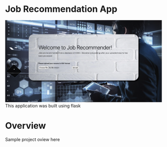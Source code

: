 # Job Recommendation App 
![main_page](images/main_page.png)
This application was built using flask 



# Overview 
Sample project oview here
